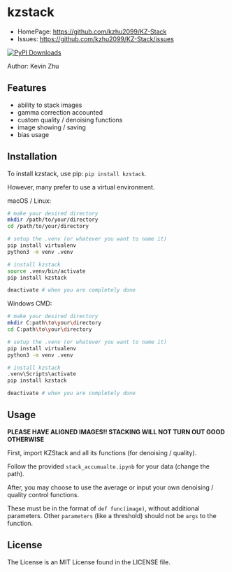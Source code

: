 # kzstack

- HomePage: https://github.com/kzhu2099/KZ-Stack
- Issues: https://github.com/kzhu2099/KZ-Stack/issues

[![PyPI Downloads](https://static.pepy.tech/badge/kzstack)](https://pepy.tech/projects/kzstack)

Author: Kevin Zhu

## Features

- ability to stack images
- gamma correction accounted
- custom quality / denoising functions
- image showing / saving
- bias usage

## Installation

To install kzstack, use pip: ```pip install kzstack```.

However, many prefer to use a virtual environment.

macOS / Linux:

```sh
# make your desired directory
mkdir /path/to/your/directory
cd /path/to/your/directory

# setup the .venv (or whatever you want to name it)
pip install virtualenv
python3 -m venv .venv

# install kzstack
source .venv/bin/activate
pip install kzstack

deactivate # when you are completely done
```

Windows CMD:

```sh
# make your desired directory
mkdir C:path\to\your\directory
cd C:path\to\your\directory

# setup the .venv (or whatever you want to name it)
pip install virtualenv
python3 -m venv .venv

# install kzstack
.venv\Scripts\activate
pip install kzstack

deactivate # when you are completely done
```

## Usage

**PLEASE HAVE ALIGNED IMAGES!! STACKING WILL NOT TURN OUT GOOD OTHERWISE**

First, import KZStack and all its functions (for denoising / quality).

Follow the provided `stack_accumualte.ipynb` for your data (change the path).

After, you may choose to use the average or input your own denoising / quality control functions.

These must be in the format of `def func(image)`, without additional parameters. Other `parameters` (like a threshold) should not be `args` to the function.

## License

The License is an MIT License found in the LICENSE file.